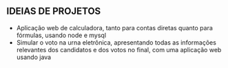 ## IDEIAS DE PROJETOS

   - Aplicação web de calculadora, tanto para contas diretas quanto para fórmulas, usando node e mysql
   - Simular o voto na urna eletrônica, apresentando todas as informações relevantes dos candidatos e dos votos no final, com uma aplicação web usando java

